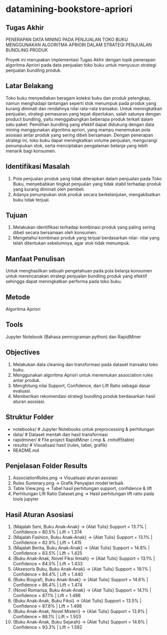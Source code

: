# datamining-bookstore-apriori
## Tugas Akhir

PENERAPAN DATA MINING PADA PENJUALAN TOKO BUKU MENGGUNAKAN ALGORITMA APRIORI DALAM STRATEGI PENJUALAN BUNDLING PRODUK

Proyek ini merupakan implementasi Tugas Akhir dengan topik penerapan algoritma Apriori pada data penjualan toko buku untuk menyusun strategi penjualan bundling produk.


## Latar Belakang

Toko buku menyediakan beragam koleksi buku dan produk pelengkap, namun menghadapi tantangan seperti stok menumpuk pada produk yang kurang diminati dan rendahnya nilai rata-rata transaksi. Untuk meningkatkan penjualan, strategi pemasaran yang tepat diperlukan, salah satunya dengan product bundling, yaitu menggabungkan beberapa produk terkait dalam satu paket. Pemilihan bundling yang efektif dapat didukung dengan data mining menggunakan algoritma apriori, yang mampu menemukan pola asosiasi antar produk yang sering dibeli bersamaan. Dengan penerapan strategi ini, toko buku dapat meningkatkan volume penjualan, mengurangi penumpukan stok, serta menciptakan pengalaman belanja yang lebih menarik bagi konsumen.

## Identifikasi Masalah
1) Pola penjualan produk yang tidak diterapkan dalam penjualan pada Toko Buku, menyebabkan tingkat penjualan yang tidak stabil terhadap produk yang kurang diminati oleh pembeli.
2) Adanya penumpukan stok produk secara berkelanjutan, mengakibatkan buku tidak terjual.

## Tujuan
1) Melakukan identifikasi terhadap kombinasi produk yang paling sering dibeli secara bersamaan oleh konsumen.
2) Mengetahui kombinasi produk yang terjual berdasarkan nilai- nilai yang telah ditentukan sebelumnya, agar stok tidak menumpuk.

## Manfaat Penulisan
Untuk menghasilkan sebuah pengetahuan pada pola belanja konsumen untuk merencanakan strategi penjualan bundling produk yang efektif sehingga dapat meningkatkan performa pada toko buku.

## Metode
Algoritma Apriori

## Tools
Jupyter Notebook (Bahasa pemrograman python) dan RapidMiner

## Objectives
1) Melakukan data cleaning dan transformasi pada dataset transaksi toko buku.
2) Menggunakan algoritma Apriori untuk menemukan association rules antar produk.
3) Menghitung nilai Support, Confidence, dan Lift Ratio sebagai dasar evaluasi.
4) Memberikan rekomendasi strategi bundling produk berdasarkan hasil aturan asosiasi.

## Struktur Folder
- notebooks/      # Jupyter Notebooks untuk preprocessing & perhitungan
- data/           # Dataset mentah dan hasil transformasi
- rapidminer/     # File project RapidMiner (.rmp & .rmhdf5table)
- results/        # Visualisasi hasil (rules, tabel, grafik)
- README.md

## Penjelasan Folder Results
1) AssociationRules.png → Visualisasi aturan asosiasi
2) Rules Summary.png → Grafik Penyajian model terbaik
3) Table View.png → Tabel hasil perhitungan support, confidence & lift
4) Perhitungan Lift Ratio Dataset.png → Hasil perhitungan lift ratio pada tools jupyter

## Hasil Aturan Asosiasi
1) {Majalah Seni, Buku Anak-Anak} → {Alat Tulis}
Support = 13.7% | Confidence = 80.5% | Lift = 1.374
2) {Majalah Fashion, Buku Anak-Anak} → {Alat Tulis}
Support = 13.1% | Confidence = 82.9% | Lift = 1.415
3) {Majalah Berita, Buku Anak-Anak} → {Alat Tulis}
Support = 14.8% | Confidence = 83.5% | Lift = 1.425
4) {Buku Anak-Anak, Novel Fiksi Ilmiah} → {Alat Tulis}
Support = 13.1% | Confidence = 84.0% | Lift = 1.433
5) {Aksesoris Buku, Buku Anak-Anak} → {Alat Tulis}
Support = 19.1% | Confidence = 84.4% | Lift = 1.440
6) {Buku Biografi, Buku Anak-Anak} → {Alat Tulis}
Support = 14.6% | Confidence = 86.4% | Lift = 1.474
7) {Novel Romansa, Buku Anak-Anak} → {Alat Tulis}
Support = 14.1% | Confidence = 87.1% | Lift = 1.486
8) {Buku Anak-Anak, Buku Fiksi} → {Alat Tulis}
Support = 13.5% | Confidence = 87.8% | Lift = 1.498
9) {Buku Anak-Anak, Novel Misteri} → {Alat Tulis}
Support = 13.9% | Confidence = 88.1% | Lift = 1.503
10) {Buku Anak-Anak, Buku Sejarah} → {Alat Tulis}
Support = 14.6% | Confidence = 93.3% | Lift = 1.592
